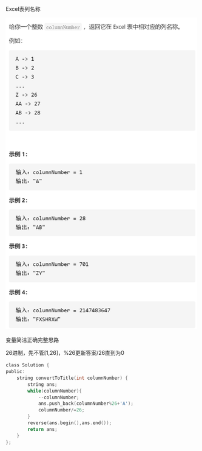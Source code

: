 Excel表列名称

![img](image/1628223761005.png)

变量简洁正确完整思路

26进制，先不管[1,26]，%26更新答案/26直到为0

```c
class Solution {
public:
    string convertToTitle(int columnNumber) {
        string ans;
        while(columnNumber){
            --columnNumber;
            ans.push_back(columnNumber%26+'A');
            columnNumber/=26;
        }
        reverse(ans.begin(),ans.end());
        return ans;
    }
};
```

